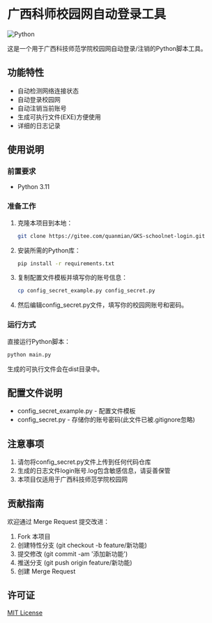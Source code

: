 # 广西科师校园网自动登录工具

<img alt="Python" src="https://img.shields.io/badge/Python-3.11-blue"/>

这是一个用于广西科技师范学院校园网自动登录/注销的Python脚本工具。

## 功能特性

- 自动检测网络连接状态
- 自动登录校园网
- 自动注销当前账号
- 生成可执行文件(EXE)方便使用
- 详细的日志记录

## 使用说明

### 前置要求
- Python 3.11

### 准备工作

1. 克隆本项目到本地：
   ```bash
   git clone https://gitee.com/quanmian/GKS-schoolnet-login.git
   ```
2. 安装所需的Python库：
   ```bash
   pip install -r requirements.txt
   ```
3. 复制配置文件模板并填写你的账号信息：
   ```bash
   cp config_secret_example.py config_secret.py
   ```

4. 然后编辑config_secret.py文件，填写你的校园网账号和密码。

### 运行方式

直接运行Python脚本：

   ```bash
   python main.py
   ```

生成的可执行文件会在dist目录中。

## 配置文件说明

- config_secret_example.py - 配置文件模板
- config_secret.py - 存储你的账号密码(此文件已被.gitignore忽略)

## 注意事项

1. 请勿将config_secret.py文件上传到任何代码仓库
2. 生成的日志文件login账号.log包含敏感信息，请妥善保管
3. 本项目仅适用于广西科技师范学院校园网

## 贡献指南
欢迎通过 Merge Request 提交改进：
1. Fork 本项目
2. 创建特性分支 (git checkout -b feature/新功能)
3. 提交修改 (git commit -am '添加新功能')
4. 推送分支 (git push origin feature/新功能)
5. 创建 Merge Request

## 许可证

[MIT License](https://gitee.com/quanmian/GKS-schoolnet-login/blob/master/LICENSE)

